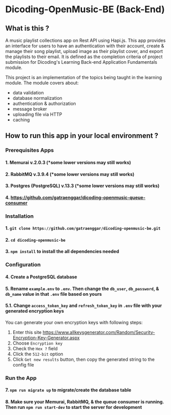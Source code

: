 # Dicoding-OpenMusic-BE (Back-End)
## What is this ?
A music playlist collections app on Rest API using Hapi.js. This app provides an interface for users to have an authentication with their account, create & manage their song playlist, upload image as their playlist cover, and export the playlists to their email. It is defined as the completion criteria of project submission for Dicoding's Learning Back-end Application Fundamentals module.

This project is an implementation of the topics being taught in the learning module. The module covers about:
- data validation
- database normalization
- authentication & authorization
- message broker
- uploading file via HTTP
- caching

## How to run this app in your local environment ?
### Prerequisites Apps
#### 1. Memurai v.2.0.3 (*some lower versions may still works)
#### 2. RabbitMQ v.3.9.4 (*some lower versions may still works)
#### 3. Postgres (PostgreSQL) v.13.3 (*some lower versions may still works)
#### 4. https://github.com/gatraenggar/dicoding-openmusic-queue-consumer

### Installation
#### 1. `git clone https://github.com/gatraenggar/dicoding-openmusic-be.git`
#### 2. `cd dicoding-openmusic-be`
#### 3. `npm install` to install the all dependencies needed

### Configuration
#### 4. Create a PostgreSQL database
#### 5. Rename `example.env` to `.env`. Then change the    `db_user`, `db_password`, & `db_name` value in that `.env` file based on yours
#### 5.1. Change `access_token_key` and `refresh_token_key` in `.env` file with your generated encryption keys
You can generate your own encryption keys with following steps:
1. Enter this site https://www.allkeysgenerator.com/Random/Security-Encryption-Key-Generator.aspx
2. Choose `Encryption key`
3. Check the `Hex ?` field
4. Click the `512-bit` option
5. Click `Get new results` button, then copy the generated string to the config file

### Run the App
#### 7. `npm run migrate up` to migrate/create the database table
#### 8. Make sure your Memurai, RabbitMQ, & the queue consumer is running. Then run `npm run start-dev` to start the server for development
